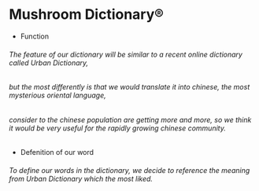 ﻿# Mushroom Dictionary®
* Function 
###### The feature of our dictionary will be similar to a recent online dictionary called Urban Dictionary,
###### but the most differently is that we would translate it into chinese, the most mysterious oriental language,
###### consider to the chinese population are getting more and more, so we think it would be very useful for the rapidly growing chinese community.

* Defenition of our word 
###### To define our words in the dictionary, we decide to reference the meaning from Urban Dictionary which the most liked.
